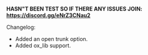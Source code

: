 **HASN"T BEEN TEST SO IF THERE ANY ISSUES JOIN: https://discord.gg/eNrZ3CNau2**

Changelog:
- Added an open trunk option.
- Added ox_lib support.
